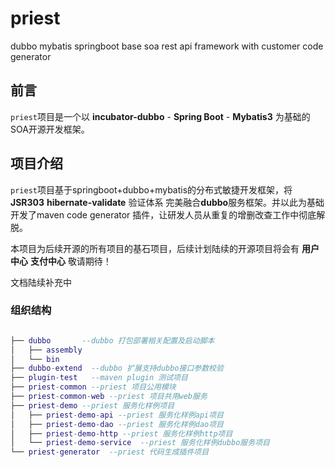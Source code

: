 # priest
 dubbo mybatis springboot base soa rest api framework with customer code generator


## 前言

   `priest`项目是一个以 **incubator-dubbo** - **Spring Boot** - **Mybatis3** 为基础的SOA开源开发框架。
   
## 项目介绍
   
   `priest`项目基于springboot+dubbo+mybatis的分布式敏捷开发框架，将 **JSR303** **hibernate-validate** 验证体系
 完美融合**dubbo**服务框架。并以此为基础开发了maven code generator 插件，让研发人员从重复的增删改查工作中彻底解脱。
 
   本项目为后续开源的所有项目的基石项目，后续计划陆续的开源项目将会有 **用户中心**  **支付中心** 敬请期待！
   
   文档陆续补充中

### 组织结构

```lua

├── dubbo       --dubbo 打包部署相关配置及启动脚本
│   ├── assembly
│   └── bin
├── dubbo-extend  --dubbo 扩展支持dubbo接口参数校验
├── plugin-test   --maven plugin 测试项目
├── priest-common --priest 项目公用模块
├── priest-common-web --priest 项目共用web服务
├── priest-demo --priest 服务化样例项目
│   ├── priest-demo-api --priest 服务化样例api项目
│   ├── priest-demo-dao --priest 服务化样例dao项目
│   ├── priest-demo-http --priest 服务化样例http项目
│   └── priest-demo-service  --priest 服务化样例dubbo服务项目
└── priest-generator  --priest 代码生成插件项目
  
```
   

 
 
